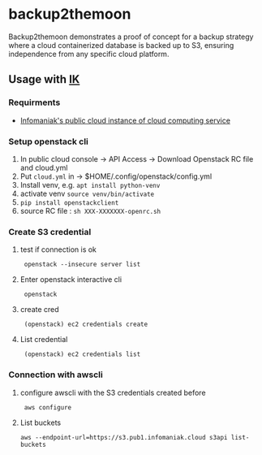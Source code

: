 # backup2themoon

Backup2themoon demonstrates a proof of concept for a backup strategy where a cloud containerized database is backed up to S3, ensuring independence from any specific cloud platform.

## Usage with [IK](https://infomaniak.com)

### Requirments

* [Infomaniak's public cloud instance of cloud computing service](https://www.infomaniak.com/en/hosting/public-cloud)

### Setup openstack cli

1. In public cloud console -> API Access -> Download Openstack RC file and cloud.yml
1. Put `cloud.yml` in -> $HOME/.config/openstack/config.yml
1. Install venv, e.g. `apt install python-venv`
1. activate venv `source venv/bin/activate`
1. `pip install openstackclient`
1. source RC file : `sh XXX-XXXXXXX-openrc.sh`

### Create S3 credential

1. test if connection is ok

        openstack --insecure server list

1. Enter openstack interactive cli

        openstack

1. create cred

        (openstack) ec2 credentials create

1. List credential

        (openstack) ec2 credentials list


### Connection with awscli

1. configure awscli with the S3 credentials created before

        aws configure
        
1.  List buckets

        aws --endpoint-url=https://s3.pub1.infomaniak.cloud s3api list-buckets